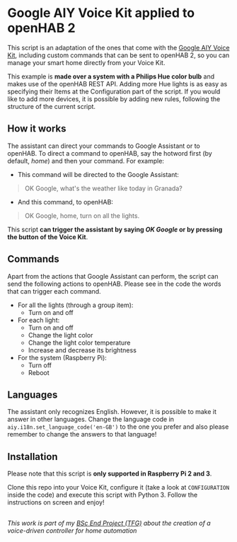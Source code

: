 # Google AIY Voice Kit applied to openHAB 2
This script is an adaptation of the ones that come with the 
[Google AIY Voice Kit](https://aiyprojects.withgoogle.com/voice/), including custom commands
that can be sent to openHAB 2, so you can manage your smart home directly from your Voice Kit.

This example is **made over a system with a Philips Hue color bulb** and makes use of the openHAB
REST API. Adding more Hue lights is as easy as specifying their Items at the Configuration part
of the script. If you would like to add more devices, it is possible by adding new rules,
following the structure of the current script.

## How it works
The assistant can direct your commands to Google Assistant or to openHAB. To direct a command to
openHAB, say the hotword first (by default, *home*) and then your command. For example:
- This command will be directed to the Google Assistant:
> OK Google, what's the weather like today in Granada?
- And this command, to openHAB:
> OK Google, home, turn on all the lights.

This script **can trigger the assistant by saying *OK Google* or by pressing the button of the
Voice Kit**.

## Commands
Apart from the actions that Google Assistant can perform, the script can send the following actions
to openHAB. Please see in the code the words that can trigger each command. 

- For all the lights (through a group item):
  - Turn on and off
- For each light:
  - Turn on and off
  - Change the light color
  - Change the light color temperature
  - Increase and decrease its brightness
- For the system (Raspberry Pi):
  - Turn off
  - Reboot

## Languages
The assistant only recognizes English. However, it is possible to make it answer in other languages.
Change the language code in `aiy.i18n.set_language_code('en-GB')` to the one you prefer and also 
please remember to change the answers to that language!

## Installation
Please note that this script is **only supported in Raspberry Pi 2 and 3**.

Clone this repo into your Voice Kit, configure it (take a look at `CONFIGURATION` inside the code)
and execute this script with Python 3. Follow the instructions on screen and enjoy!

## 
*This work is part of my [BSc End Project (TFG)](https://github.com/dvcarrillo/home-assistant) about the creation 
of a voice-driven controller for home automation*
